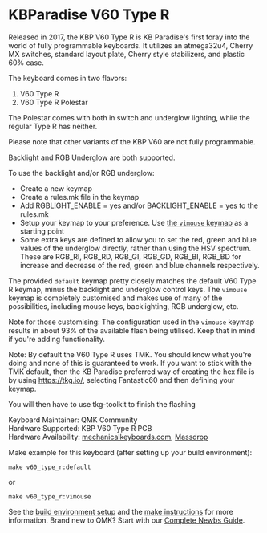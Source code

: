 KBParadise V60 Type R
======================

Released in 2017, the KBP V60 Type R is KB Paradise's first foray into the world of fully programmable keyboards. It utilizes an atmega32u4, Cherry MX switches, standard layout plate, Cherry style stabilizers, and plastic 60% case.

The keyboard comes in two flavors:
1. V60 Type R
2. V60 Type R Polestar

The Polestar comes with both in switch and underglow lighting, while the regular Type R has neither.

Please note that other variants of the KBP V60 are not fully programmable.

Backlight and RGB Underglow are both supported.

To use the backlight and/or RGB underglow:
* Create a new keymap
* Create a rules.mk file in the keymap
* Add RGBLIGHT_ENABLE = yes and/or BACKLIGHT_ENABLE = yes to the rules.mk
* Setup your keymap to your preference.  Use [the `vimouse` keymap](keymaps/vimouse/keymap.c) as a starting point
* Some extra keys are defined to allow you to set the red, green and blue values of the underglow directly, rather than using the HSV spectrum.  These are RGB_RI, RGB_RD, RGB_GI, RGB_GD, RGB_BI, RGB_BD for increase and decrease of the red, green and blue channels respectively.

The provided `default` keymap pretty closely matches the default V60 Type R keymap, minus the backlight and underglow control keys.  The `vimouse` keymap is completely customised and makes use of many of the possibilities, including mouse keys, backlighting, RGB underglow, etc.

Note for those customising: The configuration used in the `vimouse` keymap results in about 93% of the available flash being utilised.  Keep that in mind if you're adding functionality.

Note: By default the V60 Type R uses TMK.  You should know what you're doing and none of this is guaranteed to work.  If you want to stick with the TMK default, then the KB Paradise preferred way of creating the hex file is by using https://tkg.io/, selecting Fantastic60 and then defining your keymap.

You will then have to use tkg-toolkit to finish the flashing

Keyboard Maintainer:  QMK Community  
Hardware Supported:  KBP V60 Type R PCB  
Hardware Availability: [mechanicalkeyboards.com](https://mechanicalkeyboards.com/search.php?keyword=kbp+v60+type+r), [Massdrop](https://www.massdrop.com/buy/kbparadise-v60-type-r-mechanical-keyboard)

Make example for this keyboard (after setting up your build environment):

    make v60_type_r:default

or

    make v60_type_r:vimouse

See the [build environment setup](https://docs.qmk.fm/#/getting_started_build_tools) and the [make instructions](https://docs.qmk.fm/#/getting_started_make_guide) for more information. Brand new to QMK? Start with our [Complete Newbs Guide](https://docs.qmk.fm/#/newbs).
